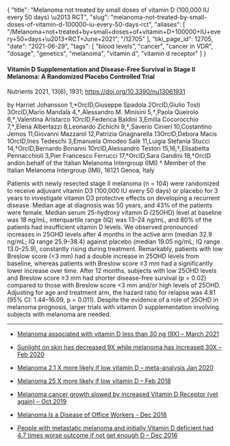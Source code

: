 {
    "title": "Melanoma not treated by small doses of vitamin D (100,000 IU every 50 days) \u2013 RCT",
    "slug": "melanoma-not-treated-by-small-doses-of-vitamin-d-100000-iu-every-50-days-rct",
    "aliases": [
        "/Melanoma+not+treated+by+small+doses+of+vitamin+D+100000+IU+every+50+days+\u2013+RCT+June+2021",
        "/12705"
    ],
    "tiki_page_id": 12705,
    "date": "2021-06-29",
    "tags": [
        "blood levels",
        "cancer",
        "cancer in VDR",
        "dosage",
        "genetics",
        "melanoma",
        "vitamin d",
        "vitamin d receptor"
    ]
}


#### Vitamin D Supplementation and Disease-Free Survival in Stage II Melanoma: A Randomized Placebo Controlled Trial

Nutrients 2021, 13(6), 1931; https://doi.org/10.3390/nu13061931

by Harriet Johansson 1,*OrcID,Giuseppe Spadola 2OrcID,Giulio Tosti 3OrcID,Mario Mandalà 4,†,Alessandro M. Minisini 5,†,Paola Queirolo 6,†,Valentina Aristarco 1OrcID,Federica Baldini 3,Emilia Cocorocchio 7,†,Elena Albertazzi 8,Leonardo Zichichi 9,†,Saverio Cinieri 10,Costantino Jemos 11,Giovanni Mazzarol 12,Patrizia Gnagnarella 13OrcID,Debora Macis 1OrcID,Ines Tedeschi 3,Emanuela Omodeo Salè 11,Luigia Stefania Stucci 14,†OrcID,Bernardo Bonanni 1OrcID,Alessandro Testori 15,16,†,Elisabetta Pennacchioli 3,Pier Francesco Ferrucci 17,†OrcID,Sara Gandini 18,†OrcID andon behalf of the Italian Melanoma Intergroup (IMI) † Member of the Italian Melanoma Intergroup (IMI), 16121 Genoa, Italy

Patients with newly resected stage II melanoma (n = 104) were randomized to receive adjuvant vitamin D3 (100,000 IU every 50 days) or placebo for 3 years to investigate vitamin D3 protective effects on developing a recurrent disease. Median age at diagnosis was 50 years, and 43% of the patients were female. Median serum 25-hydroxy vitamin D (25OHD) level at baseline was 18 ng/mL, interquartile range (IQ) was 13–24 ng/mL, and 80% of the patients had insufficient vitamin D levels. We observed pronounced increases in 25OHD levels after 4 months in the active arm (median 32.9 ng/mL; IQ range 25.9–38.4) against placebo (median 19.05 ng/mL; IQ range 13.0–25.9), constantly rising during treatment. Remarkably, patients with low Breslow score (<3 mm) had a double increase in 25OHD levels from baseline, whereas patients with Breslow score ≥3 mm had a significantly lower increase over time. After 12 months, subjects with low 25OHD levels and Breslow score ≥3 mm had shorter disease-free survival (p = 0.02) compared to those with Breslow score <3 mm and/or high levels of 25OHD. Adjusting for age and treatment arm, the hazard ratio for relapse was 4.81 (95% CI: 1.44–16.09, p = 0.011). Despite the evidence of a role of 25OHD in melanoma prognosis, larger trials with vitamin D supplementation involving subjects with melanoma are needed. 

---

* [Melanoma associated with vitamin D less than 30 ng (9X) – March 2021](/posts/melanoma-associated-with-vitamin-d-less-than-30-ng-9x)

* [Sunlight on skin has decreased 9X while melanoma has increased 30X – Feb 2020](/posts/sunlight-on-skin-has-decreased-9x-while-melanoma-has-increased-30x)

* [Melanoma 2.1 X more likely if low vitamin D – meta-analysis Jan 2020](/posts/melanoma-21-x-more-likely-if-low-vitamin-d-meta-analysis)

* [Melanoma 25 X more likely if low vitamin D – Feb 2018](/posts/melanoma-25-x-more-likely-if-low-vitamin-d)

* [Melanoma cancer growth slowed by increased Vitamin D Receptor (yet again) – Oct 2019](/posts/melanoma-cancer-growth-slowed-by-increased-vitamin-d-receptor-yet-again)

* [Melanoma Is a Disease of Office Workers - Dec 2018](/posts/melanoma-is-a-disease-of-office-workers)

* [People with metastatic melanoma and initially Vitamin D deficient had 4.7 times worse outcome if not get enough D – Dec 2016](/posts/people-with-metastatic-melanoma-and-initially-vitamin-d-deficient-had-47-times-w-ot-get-enough-d)